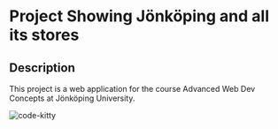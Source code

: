 # Project Showing Jönköping and all its stores
## Description
This project is a web application for the course Advanced Web Dev Concepts at Jönköping University.

![code-kitty](https://media.giphy.com/media/v1.Y2lkPTc5MGI3NjExdzE1NmY5MTB4Z3d3eXV4Z2d5b2Q3c3hzb2R3NnVmamV2dWJiZXcwayZlcD12MV9naWZzX3NlYXJjaCZjdD1n/3oKIPnAiaMCws8nOsE/giphy.gif)
